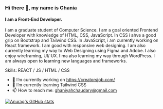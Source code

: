 ### Hi there 👋, my name is Ghania
#### I am a Front-End Developer.

I am a graduate student of Computer Science. I am a goal oriented Frontend Developer with knowledge of HTML, CSS, JavaScript. In CSS i ahve a good grip on Bootstrap and Tailwind CSS. In JavaScript, i am currently working on React framework. I am good with responsive web designing. I am also currently learning my way to Web Designing using Figma and Adobe. I also enjoy wireframing, UI/ UX. I ma also learning my way through WordPress. I am always open to learning new languages and frameworks. 

Skills: REACT / JS / HTML / CSS

- 🔭 I’m currently working on https://creatorsjob.com/ 
- 🌱 I’m currently learning Tailwind CSS 
- 📫 How to reach me: ghaniyahchaudary@gmail.com 














[![Anurag's GitHub stats](https://github-readme-stats.vercel.app/api?username=ghan1a)](https://github.com/anuraghazra/github-readme-stats)
